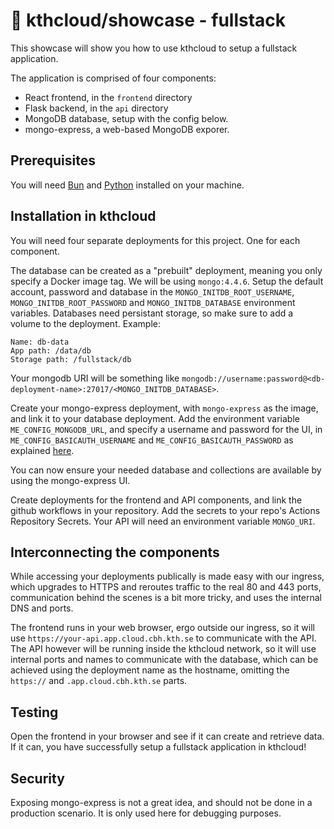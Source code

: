 # 🦺 kthcloud/showcase - fullstack
This showcase will show you how to use kthcloud to setup a fullstack application.

The application is comprised of four components:

- React frontend, in the `frontend` directory
- Flask backend, in the `api` directory
- MongoDB database, setup with the config below.
- mongo-express, a web-based MongoDB exporer.

## Prerequisites
You will need [Bun](https://bun.sh) and [Python](https://www.python.org/downloads/) installed on your machine.

## Installation in kthcloud
You will need four separate deployments for this project. One for each component.

The database can be created as a "prebuilt" deployment, meaning you only specify a Docker image tag. We will be using `mongo:4.4.6`. 
Setup the default account, password and database in the `MONGO_INITDB_ROOT_USERNAME`, `MONGO_INITDB_ROOT_PASSWORD` and `MONGO_INITDB_DATABASE` environment variables.
Databases need persistant storage, so make sure to add a volume to the deployment. Example: 

```
Name: db-data
App path: /data/db
Storage path: /fullstack/db
```
Your mongodb URI will be something like `mongodb://username:password@<db-deployment-name>:27017/<MONGO_INITDB_DATABASE>`.

Create your mongo-express deployment, with `mongo-express` as the image, and link it to your database deployment. Add the environment variable `ME_CONFIG_MONGODB_URL`, and specify a username and password for the UI, in `ME_CONFIG_BASICAUTH_USERNAME` and `ME_CONFIG_BASICAUTH_PASSWORD` as explained [here](https://github.com/mongo-express/mongo-express-docker/blob/master/README.md).

You can now ensure your needed database and collections are available by using the mongo-express UI.

Create deployments for the frontend and API components, and link the github workflows in your repository. Add the secrets to your repo's Actions Repository Secrets.
Your API will need an environment variable `MONGO_URI`.

## Interconnecting the components
While accessing your deployments publically is made easy with our ingress, which upgrades to HTTPS and reroutes traffic to the real 80 and 443 ports, communication behind the scenes is a bit more tricky, and uses the internal DNS and ports.

The frontend runs in your web browser, ergo outside our ingress, so it will use `https://your-api.app.cloud.cbh.kth.se` to communicate with the API.
The API however will be running inside the kthcloud network, so it will use internal ports and names to communicate with the database, which can be achieved using the deployment name as the hostname, omitting the `https://` and `.app.cloud.cbh.kth.se` parts.

## Testing
Open the frontend in your browser and see if it can create and retrieve data. If it can, you have successfully setup a fullstack application in kthcloud!

## Security
Exposing mongo-express is not a great idea, and should not be done in a production scenario. It is only used here for debugging purposes.
